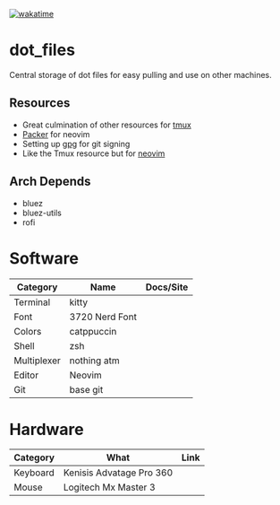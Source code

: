 [![wakatime](https://wakatime.com/badge/github/RemoteRabbit/dot_files.svg)](https://wakatime.com/badge/github/RemoteRabbit/dot_files)

# dot_files
Central storage of dot files for easy pulling and use on other machines.

## Resources
- Great culmination of other resources for [tmux](https://github.com/rothgar/awesome-tmux#plugins)
- [Packer](https://github.com/wbthomason/packer.nvim) for neovim
- Setting up [gpg](https://gist.github.com/ankurk91/c4f0e23d76ef868b139f3c28bde057fc) for git signing
- Like the Tmux resource but for [neovim](https://github.com/rockerBOO/awesome-neovim)

## Arch Depends
- bluez
- bluez-utils
- rofi

# Software

| Category | Name | Docs/Site |
| -------- | ---- | --------- |
| Terminal | kitty |  |
| Font | 3720 Nerd Font |  |
| Colors | catppuccin |  |
| Shell | zsh |  |
| Multiplexer | nothing atm |  |
| Editor | Neovim |  |
| Git | base git |  |

# Hardware

| Category | What | Link |
| -------- | ---- | ---- |
| Keyboard | Kenisis Advatage Pro 360 |  |
| Mouse | Logitech Mx Master 3 | |

